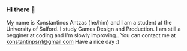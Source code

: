 ### Hi there 👋
My name is Konstantinos Antzas (he/him) and I am a student at the University of Salford. 
I study Games Design and Production.
I am still a begginer at coding and I'm slowly improving..
You can contact me at konstantinpsn1@gmail.com
Have a nice day :)




<!--
**Ritualos/Ritualos** is a ✨ _special_ ✨ repository because its `README.md` (this file) appears on your GitHub profile.

Here are some ideas to get you started:

- 🔭 I’m currently working on ...
- 🌱 I’m currently learning ...
- 👯 I’m looking to collaborate on ...
- 🤔 I’m looking for help with ...
- 💬 Ask me about ...
- 📫 How to reach me: ...
- 😄 Pronouns: ...
- ⚡ Fun fact: ...
-->
